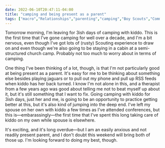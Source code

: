 ```yaml
---
date: 2022-06-10T20:47:11-04:00
title: "camping and being present as a parent"
tags: ["macro","Relationships","parenting","camping","Boy Scouts","Community of Christ","Reunion","therapy","mental health"]
---
```

Tomorrow morning, I'm leaving for 3ish days of camping with kiddo. This is the first time that I've gone camping for well over a decade, and I'm a bit nervous, even though I've got lots of (rusty) Scouting experience to draw on and even though we're also going to be staying in a cabin at a semi-structured church camp. Probably not too much to worry about in terms of camping.

One thing I've been thinking of a lot, though, is that I'm not particularly good at being present as a parent. It's easy for me to be thinking about something else besides playing jaguars or to pull out my phone and pull up RSS feeds when kiddo has her back turned. I know I'm not alone in this, and a therapist from a few years ago was good about telling me not to beat myself up about it, but it's still something that I want to fix. Going camping with kiddo for 3ish days, just her and me, is going to be an opportunity to practice getting better at this, but it's also kind of jumping into the deep end. I've left my spouse on her own with kiddo a few times as I've attended conferences, but this is—embarassingly—the first time that I've spent this long taking care of kiddo on my own while spouse is elsewhere. 

It's exciting, and it's long overdue—but I am an easily anxious and not readily present parent, and I don't doubt this weekend will bring both of those up. I'm looking forward to doing my best, though.